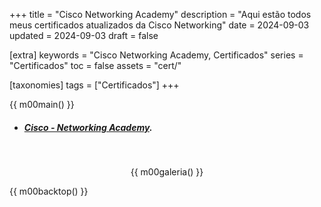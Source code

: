 +++
title = "Cisco Networking Academy"
description = "Aqui estão todos meus certificados atualizados da Cisco Networking"
date = 2024-09-03
updated = 2024-09-03
draft = false

[extra]
keywords = "Cisco Networking Academy, Certificados"
series = "Certificados"
toc = false
assets = "cert/"

[taxonomies]
tags = ["Certificados"]
+++

{{ m00main() }}

- ##### [Cisco - Networking Academy](https://www.netacad.com/).

<br>
<div style="text-align: center;">

{{ m00galeria() }}

</div>

{{ m00backtop() }}
